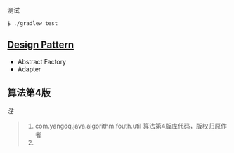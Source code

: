 
测试
```shell
$ ./gradlew test
```

## [Design Pattern](https://java-design-patterns.com/)
 * Abstract Factory
 * Adapter

## 算法第4版
*注*
> 1. com.yangdq.java.algorithm.fouth.util 算法第4版库代码，版权归原作者
> 2. 